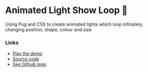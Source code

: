 # Animated Light Show Loop 💠

Using Pug and CSS to create animated lights which loop infinately, changing position, shape, colour and size

### Links
- [Play the demo](https://express-pug-grid-animation.rolandjlevy.repl.co)
- [Source code](https://repl.it/@RolandJLevy/express-pug-animated-grid-of-lights)
- [See Github repo]()